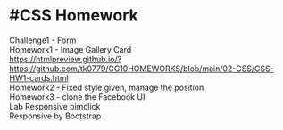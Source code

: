 #CSS Homework
============

Challenge1 - Form <br/>
Homework1 - Image Gallery Card <br/>
https://htmlpreview.github.io/?https://github.com/tk0779/CC10HOMEWORKS/blob/main/02-CSS/CSS-HW1-cards.html  <br/>
Homework2 - Fixed style given, manage the position <br/>
Homework3 - clone the Facebook UI <br/>
Lab Responsive pimclick <br/>
Responsive by Bootstrap <br/>
